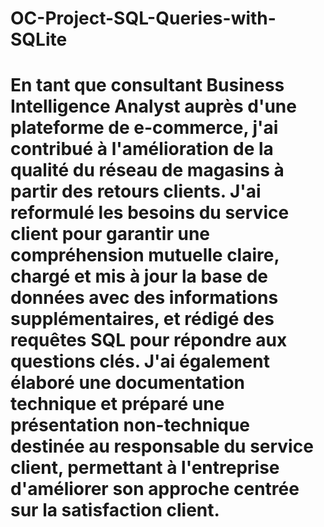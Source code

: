 # OC-Project-SQL-Queries-with-SQLite

# En tant que consultant Business Intelligence Analyst auprès d'une plateforme de e-commerce, j'ai contribué à l'amélioration de la qualité du réseau de magasins à partir des retours clients. J'ai reformulé les besoins du service client pour garantir une compréhension mutuelle claire, chargé et mis à jour la base de données avec des informations supplémentaires, et rédigé des requêtes SQL pour répondre aux questions clés. J'ai également élaboré une documentation technique et préparé une présentation non-technique destinée au responsable du service client, permettant à l'entreprise d'améliorer son approche centrée sur la satisfaction client.

